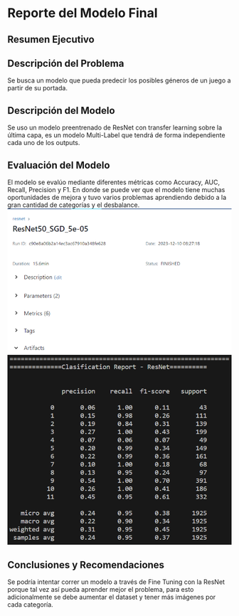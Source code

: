 # Reporte del Modelo Final

## Resumen Ejecutivo

## Descripción del Problema

Se busca un modelo que pueda predecir los posibles géneros de un juego a partir de su portada. 

## Descripción del Modelo

Se uso un modelo preentrenado de ResNet con transfer learning sobre la última capa, es un modelo Multi-Label que tendrá de forma independiente cada uno de los outputs. 

## Evaluación del Modelo
El modelo se evalúo mediante diferentes métricas como Accuracy, AUC, Recall, Precision y F1. En donde se puede ver que el modelo tiene muchas oportunidades de mejora y tuvo varios problemas aprendiendo debido a la gran cantidad de categorías y el desbalance. 
![selected-resnet](selected-resnet.png)
![metrics-resnet](metrics-resnet.png)


## Conclusiones y Recomendaciones

Se podría intentar correr un modelo a través de Fine Tuning con la ResNet porque tal vez así pueda aprender mejor el problema, para esto adicionalmente se debe aumentar el dataset y tener más imágenes por cada categoría. 
